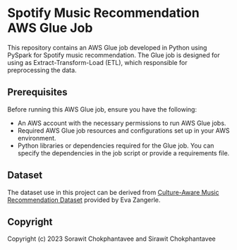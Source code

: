 # Spotify Music Recommendation AWS Glue Job

This repository contains an AWS Glue job developed in Python using PySpark for Spotify music recommendation. The Glue job is designed for using as Extract-Transform-Load (ETL), which responsible for preprocessing the data.

## Prerequisites

Before running this AWS Glue job, ensure you have the following:

- An AWS account with the necessary permissions to run AWS Glue jobs.
- Required AWS Glue job resources and configurations set up in your AWS environment.
- Python libraries or dependencies required for the Glue job. You can specify the dependencies in the job script or provide a requirements file.

## Dataset
The dataset use in this project can be derived from [Culture-Aware Music Recommendation Dataset](https://zenodo.org/records/3477842) provided by Eva Zangerle.

## Copyright
Copyright (c) 2023 Sorawit Chokphantavee and Sirawit Chokphantavee
